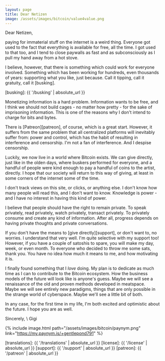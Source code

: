 ```yaml
---
layout: page
title: Dear Netizen
image: /assets/images/bitcoin/value4value.png
---
```


Dear Netizen,

paying for immaterial stuff on the internet is a weird thing.
Everyone got used to the fact that everything is available for free, all the
time. I got used to that too, and I tend to close paywalls as fast and as
subconsciously as I pull my hand away from a hot stove.

I believe, however, that there is something which could work for everyone
involved. Something which has been working for hundreds, even thousands of
years: supporting what you like, just because. Call it tipping, call it
gratuity, call it [busking].

[busking]: {{ '/busking' | absolute_url }}

Monetizing information is a hard problem. Information wants to be free, and I
think we should not build cages - no matter how pretty - for the sake of
imprisoning information. This is one of the reasons why I don't intend to charge
for bits and bytes.

There is [Patreon][patreon], of course, which is a great start. However, it
suffers from the same problem that all centralized platforms will inevitably
suffer from: power and control, which has the habit of resulting in interference
and censorship. I'm not a fan of interference. And I despise censorship.

Luckily, we now live in a world where Bitcoin exists. We can give directly, just
like in the olden days, where buskers performed for everyone, and a handful of
people were kind enough to pay a handful of coins to the artist, directly. I
hope that our society will return to this way of giving, at least in some
corners of the internet some of the time.

I don't track views on this site, or clicks, or anything else. I don't know how
many people will read this, and I don't want to know.  Knowledge is power - and
I have no interest in having this kind of power.

I believe that people should have the right to remain private. To speak
privately, read privately, watch privately, transact privately. To privately
consume and create any kind of information. After all, progress depends on
having private thoughts and private conversations.

If you don't have the means to [give directly][support], or don't want to, no
worries. I understand that very well. I'm quite selective with my support too!
However, if you have a couple of satoshis to spare, you will make my day, week,
or even month. To everyone who decided to throw me some sats, thank you. You
have no idea how much it means to me, and how motivating it is.

I finally found something that I *love* doing. My plan is to dedicate as much
time as I can to contribute to the Bitcoin ecosystem. How the business models
of the future will look like is anyone's guess. Maybe we will see a
renaissance of the old and proven methods developed in meatspace. Maybe we
will see entirely new paradigms, things that are only possible in the strange
world of cyberspace. Maybe we'll see a little bit of both.

In any case, for the first time in my life, I'm both excited and optimistic
about the future. I hope you are as well.

Sincerely, \\
Gigi

{% include image.html path="/assets/images/bitcoin/paynym.png" link="https://my.paynym.is/+gentlepond791" %}


[translations]: {{ '/translations' | absolute_url }}
[license]: {{ '/license' | absolute_url }}
[support]: {{ '/support' | absolute_url }}
[patreon]: {{ '/patreon' | absolute_url }}
